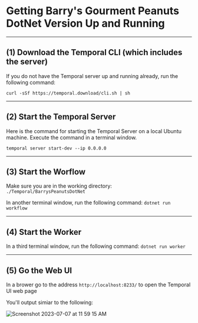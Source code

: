 # Getting Barry's Gourment Peanuts DotNet Version Up and Running
---

## (1) Download the Temporal CLI (which includes the server)

If you do not have the Temporal server up and running already, run the following command: 

`curl -sSf https://temporal.download/cli.sh | sh`

---

## (2) Start the Temporal Server

Here is the command for starting the Temporal Server on a local Ubuntu machine. Execute the command in a terminal window.

`temporal server start-dev --ip 0.0.0.0`

---

## (3) Start the Worflow

Make sure you are in the working directory: `./Temporal/BarrysPeanutsDotNet`

In another terminal window, run the following command: `dotnet run workflow`

---

## (4) Start the Worker

In a third terminal window, run the following command: `dotnet run worker`

---

## (5) Go the Web UI

 In a brower go to the address `http://localhost:8233/` to open the Temporal UI web page

You'll output simiar to the following:

![Screenshot 2023-07-07 at 11 59 15 AM](https://github.com/reselbob/workingwithactors/assets/1110569/e2b01c67-6c19-4550-83f4-9a384adc0b69)
